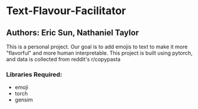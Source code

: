 # Text-Flavour-Facilitator

## Authors: Eric Sun, Nathaniel Taylor

This is a personal project. Our goal is to add emojis to text to make it more
"flavorful" and more human interpretable. This project is built using pytorch,
and data is collected from reddit's r/copypasta

### Libraries Required:

+ emoji
+ torch
+ gensim